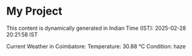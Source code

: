 # My Project

This content is dynamically generated in Indian Time (IST): 2025-02-28 20:21:58 IST


Current Weather in Coimbatore:
Temperature: 30.88 °C
Condition: haze
